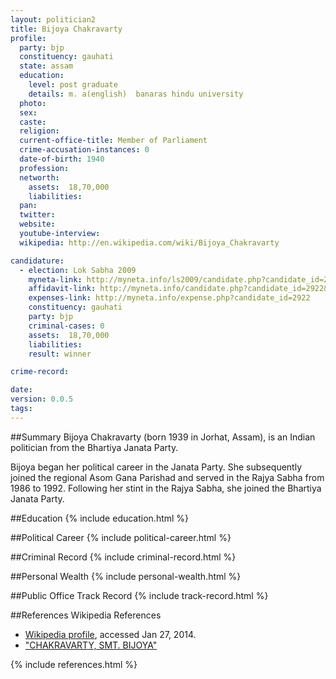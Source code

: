 ```yaml
---
layout: politician2
title: Bijoya Chakravarty
profile: 
  party: bjp
  constituency: gauhati
  state: assam
  education: 
    level: post graduate
    details: m. a(english)  banaras hindu university
  photo: 
  sex: 
  caste: 
  religion: 
  current-office-title: Member of Parliament
  crime-accusation-instances: 0
  date-of-birth: 1940
  profession: 
  networth: 
    assets:  18,70,000
    liabilities: 
  pan: 
  twitter: 
  website: 
  youtube-interview: 
  wikipedia: http://en.wikipedia.com/wiki/Bijoya_Chakravarty

candidature: 
  - election: Lok Sabha 2009
    myneta-link: http://myneta.info/ls2009/candidate.php?candidate_id=2922
    affidavit-link: http://myneta.info/candidate.php?candidate_id=2922&scan=original
    expenses-link: http://myneta.info/expense.php?candidate_id=2922
    constituency: gauhati 
    party: bjp
    criminal-cases: 0
    assets:  18,70,000
    liabilities: 
    result: winner 

crime-record: 

date: 
version: 0.0.5
tags: 
---
```

##Summary
Bijoya Chakravarty (born 1939 in Jorhat, Assam), is an Indian politician from the Bhartiya Janata Party.

Bijoya began her political career in the Janata Party. She subsequently joined the regional Asom Gana Parishad and served in the Rajya Sabha from 1986 to 1992. Following her stint in the Rajya Sabha, she joined the Bhartiya Janata Party.


##Education
{% include education.html %}


##Political Career
{% include political-career.html %}


##Criminal Record
{% include criminal-record.html %}


##Personal Wealth
{% include personal-wealth.html %}


##Public Office Track Record
{% include track-record.html %}


##References
Wikipedia References
- [Wikipedia profile]({{page.profile.wikipedia}}), accessed Jan 27, 2014.
- ["CHAKRAVARTY, SMT. BIJOYA"][wiki1]

[wiki1]: http://parliamentofindia.nic.in/ls/lok13/biodata/13AS07.htm


{% include references.html %}